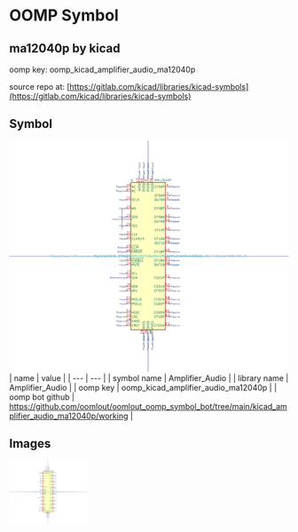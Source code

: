 # OOMP Symbol  
## ma12040p  by kicad  
  
oomp key: oomp_kicad_amplifier_audio_ma12040p  
  
source repo at: [https://gitlab.com/kicad/libraries/kicad-symbols](https://gitlab.com/kicad/libraries/kicad-symbols)  
## Symbol  
  
[![working.png](working_600.png)](working.png)  
| name | value | 
| --- | --- | 
| symbol name | Amplifier_Audio | 
| library name | Amplifier_Audio | 
| oomp key | oomp_kicad_amplifier_audio_ma12040p | 
| oomp bot github | https://github.com/oomlout/oomlout_oomp_symbol_bot/tree/main/kicad_amplifier_audio_ma12040p/working | 
## Images  
  
[![working.png](working_140.png)](working.png)  
